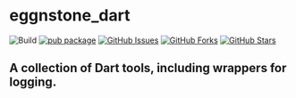 # eggnstone_dart

![Build](https://github.com/eggnstone/eggnstone_dart/actions/workflows/dart.yaml/badge.svg)
[![pub package](https://img.shields.io/pub/v/eggnstone_dart.svg)](https://pub.dartlang.org/packages/eggnstone_dart)
[![GitHub Issues](https://img.shields.io/github/issues/eggnstone/eggnstone_dart.svg)](https://github.com/petitparser/dart-petitparser/issues)
[![GitHub Forks](https://img.shields.io/github/forks/eggnstone/eggnstone_dart.svg)](https://github.com/petitparser/dart-petitparser/network)
[![GitHub Stars](https://img.shields.io/github/stars/eggnstone/eggnstone_dart.svg)](https://github.com/petitparser/dart-petitparser/stargazers)

## A collection of Dart tools, including wrappers for logging.
